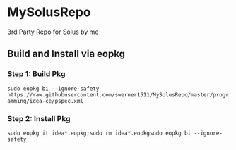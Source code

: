 # MySolusRepo
3rd Party Repo for Solus by me 

## Build and Install via eopkg

### Step 1: Build Pkg
```sudo eopkg bi --ignore-safety https://raw.githubusercontent.com/swerner1511/MySolusRepo/master/programming/idea-ce/pspec.xml```

### Step 2: Install Pkg
```sudo eopkg it idea*.eopkg;sudo rm idea*.eopkgsudo eopkg bi --ignore-safety```
